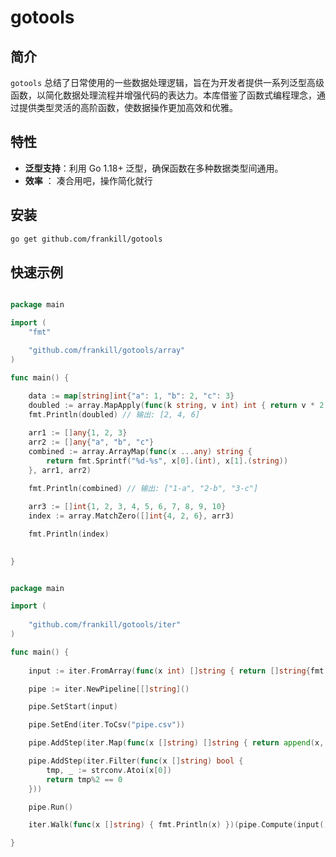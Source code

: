 # gotools

## 简介

`gotools` 总结了日常使用的一些数据处理逻辑，旨在为开发者提供一系列泛型高级函数，以简化数据处理流程并增强代码的表达力。本库借鉴了函数式编程理念，通过提供类型灵活的高阶函数，使数据操作更加高效和优雅。

## 特性

- **泛型支持**：利用 Go 1.18+ 泛型，确保函数在多种数据类型间通用。
- **效率** ： 凑合用吧，操作简化就行
 

## 安装
```bash
go get github.com/frankill/gotools
```

## 快速示例

```go

package main

import (
	"fmt"

	"github.com/frankill/gotools/array"
)

func main() {
	
	data := map[string]int{"a": 1, "b": 2, "c": 3}
	doubled := array.MapApply(func(k string, v int) int { return v * 2 }, data)
	fmt.Println(doubled) // 输出: [2, 4, 6]

	arr1 := []any{1, 2, 3}
	arr2 := []any{"a", "b", "c"}
	combined := array.ArrayMap(func(x ...any) string {
		return fmt.Sprintf("%d-%s", x[0].(int), x[1].(string))
	}, arr1, arr2)
	
	fmt.Println(combined) // 输出: ["1-a", "2-b", "3-c"]

	arr3 := []int{1, 2, 3, 4, 5, 6, 7, 8, 9, 10}
	index := array.MatchZero([]int{4, 2, 6}, arr3)

	fmt.Println(index)
 

}


```

```go

package main

import (
	 
	"github.com/frankill/gotools/iter"
)

func main() {
 
	input := iter.FromArray(func(x int) []string { return []string{fmt.Sprintf("%d", x)} }, array.ArraySeq(1, 100, 1))

	pipe := iter.NewPipeline[[]string]()

	pipe.SetStart(input)

	pipe.SetEnd(iter.ToCsv("pipe.csv"))

	pipe.AddStep(iter.Map(func(x []string) []string { return append(x, "test") }))

	pipe.AddStep(iter.Filter(func(x []string) bool {
		tmp, _ := strconv.Atoi(x[0])
		return tmp%2 == 0
	}))

	pipe.Run()

	iter.Walk(func(x []string) { fmt.Println(x) })(pipe.Compute(input()))

}


```